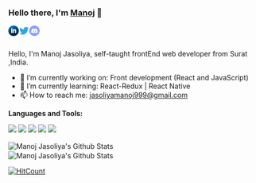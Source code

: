 ### Hello there, I'm [Manoj](https://manojjasoliya.tech) 👋

<a href="https://www.linkedin.com/in/manoj-jasoliya/" target="_blank">
  <img align="left" alt="Manoj's LinkedIn" width="21px" src="https://raw.githubusercontent.com/Manojj999/Manojj999/master/assets/linkedin.svg" />
</a>

<a href="https://twitter.com/manoj_jasoliya" target="_blank">
  <img align="left" alt="Manoj | Twitter" width="21px" src="https://raw.githubusercontent.com/Manojj999/Manojj999/master/assets/twitter.svg" />
</a>
<a href="https://discord.gg/36JKfp7" target="_blank">
  <img align="left" alt="Manoj's Discord" width="21px" src="https://raw.githubusercontent.com/Manojj999/Manojj999/master/assets/discord-round.svg" />
</a>

<br />
<br />

Hello, I'm Manoj Jasoliya, self-taught frontEnd web developer from Surat ,India.

- 🔭 I’m currently working on: Front development (React and JavaScript)
- 🌱 I’m currently learning: React-Redux | React Native
- 📫 How to reach me: jasoliyamanoj999@gmail.com


**Languages and Tools:**  

<code><img height="20" src="https://seeklogo.com/images/J/javascript-js-logo-2949701702-seeklogo.com.png"></code>
<code><img height="20" src="https://seeklogo.com/images/R/react-logo-7B3CE81517-seeklogo.com.png"></code>
<code><img height="20" src="https://seeklogo.com/images/R/redux-logo-9CA6836C12-seeklogo.com.png"></code>
<code><img height="20" src="https://seeklogo.com/images/H/html5-logo-EF92D240D7-seeklogo.com.png"></code>
<code><img height="20" src="https://seeklogo.com/images/C/css3-logo-8724075274-seeklogo.com.png"></code>



<img align="center" src="https://github-readme-stats.vercel.app/api?username=Manojj999&show_icons=true&theme=tokyonight&hide_border=true" alt="Manoj Jasoliya's Github Stats">

<br/>

<img align="center" src="https://github-readme-stats.vercel.app/api/top-langs/?username=Manojj999&layout=default&show_icons=true&theme=tokyonight" alt="Manoj Jasoliya's Github Stats">

[![HitCount](http://hits.dwyl.com/Manojj999/Manojj999.svg)](http://hits.dwyl.com/Manojj999/Manojj999)

